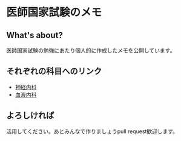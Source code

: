 # 医師国家試験のメモ

## What's about?
医師国家試験の勉強にあたり個人的に作成したメモを公開しています。

## それぞれの科目へのリンク
* [神経内科](/sub/neurology.md)
* [血液内科](/sub/hematopoietic.md)

## よろしければ
活用してください。あとみんなで作りましょうpull request歓迎します。